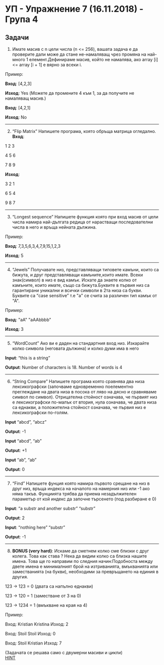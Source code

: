 # УП - Упражнение 7 (16.11.2018) - Група 4

## Задачи

1. Имате масив с n цели числа (n <= 256), вашата задача е да проверите дали може да стане не-намаляващ чрез промяна на най-много 1 елемент.Дефинираме масив, който не намалява, ако array [i] <= array [i + 1] е вярно за всеки i.

Пример:

**Вход**: [4,2,3] 

**Изход**: Yes
(Можете да промените 4 към 1, за да получите не намаляващ масив.)

**Вход**: [4,2,1]

**Изход**: No

***

2. “Flip Matrix”
Напишете програма, която обръща матрица огледално.
**Вход**: 

1 2 3 

4 5 6 

7 8 9

**Изход**: 

3 2 1

6 5 4

9 8 7

***

3. “Longest sequence”
Напишете функция която при вход масив от цели числа намира най-дългата редица от нарастващи
последователни числа в него и връща нейната дължина.

Пример:

**Вход**: 7,3,5,6,3,4,7,9,15,1,2,3

**Изход**: 5

***

4. “Jewels”
Получавате низ, представляващи типовете камъни, които са бижута, и друг представляващи камъните,които имате. Всеки знак(символ) в низ е вид камък. Искате да знаете колко от камъните, които имате, също са бижута.Буквите в първия низ са гарантирани уникални и всички символи в 2та низа са букви. Буквите са “case sensitive” т.е "a" се счита за различен тип камък от "А".

Пример:

**Вход**: "aA" "aAAbbbb"

**Изход**: 3

***

5. “WordCount”
Ако ви е даден на стандартния вход низ. Изкарайте колко символа (неговата дължина) и колко думи има в него

**Input**: “this is a string” 

**Output**: Number of characters is 18. Number of words is 4

***

6. “String Compare”
Напишете програма която сравнява два низа лексикографски (започваме едновременно поелементно преглеждане на двата низа в посока от ляво на дясно и сравняваме символ по символ). Отрицателна стойност означава, че първият низ е лексикографски по-малък от втория, нула означава, че двата низа са еднакви, а положителна стойност означава, че първия низ е лексикографски по-голям.

**Input** “abcd”, “abcz”

**Output**: -1

**Input** “abcd”, “ab”

**Output**: +1

**Input** “ab”, “ab”

**Output**: 0

***

7.  “Find”
Напишете фунция която намира първото срещане на низ в друг низ, връща индекса на началото на намерния низ или -1 ако няма такъв. Фунциията трябва да приема незадължителен параметър от кой индекс да започне търсенето (под разбиране е 0)

**Input**: “a substr and another substr” “substr” 

**Output**: 2

**Input**: “nothing here” “substr”

**Output**: -1

***

8. **BONUS (very hard)**:
Искаме да сметнем колко сме близки с друг колега. Това как става ? Нека да видим колко са близка нашите имена. Това ще го направим по следния начин:Подобноста между двете имена е минималният брой на изтриванията, вмъкванията или заместванията (на букви), необходими за превръщането на единия в другия.

123 -> 123 = 0 (двата са напълно еднакви)

123 -> 120 = 1 (заместване от 3 на 0)

123 -> 1234 = 1 (вмъкване на края на 4)

Пример:

Вход: Kristian Kristina Изход: 2

Вход: Stoil Stoil Изход: 0

Вход: Stoil Kristian Изход: 7

(Задачата се решава само с двумерни масиви и цикли)  
[HINT](https://en.wikipedia.org/wiki/Levenshtein_distance)

